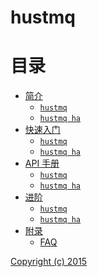 hustmq
==

目录
==

* [简介](intro/index.md)
    * [`hustmq`](intro/hustmq.md)
    * [`hustmq ha`](intro/ha.md)
* [快速入门](guide/index.md)
    * [`hustmq`](guide/hustmq.md)
    * [`hustmq ha`](guide/ha.md)
* [API 手册](api/index.md)
    * [`hustmq`](api/hustmq.md)
    * [`hustmq ha`](api/ha.md)
* [进阶](advanced/index.md)
    * [`hustmq`](advanced/hustmq/index.md)
    * [`hustmq ha`](advanced/ha/index.md)
* [附录](appendix/index.md)
    * [FAQ](appendix/faq.md)

[Copyright (c) 2015](https://opensource.org/licenses/MIT)